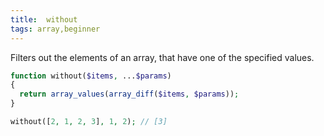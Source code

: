 ```yaml
---
title:  without
tags: array,beginner
---
```

Filters out the elements of an array, that have one of the specified values.

```php
function without($items, ...$params)
{
  return array_values(array_diff($items, $params));
}
```

```php
without([2, 1, 2, 3], 1, 2); // [3]
```
